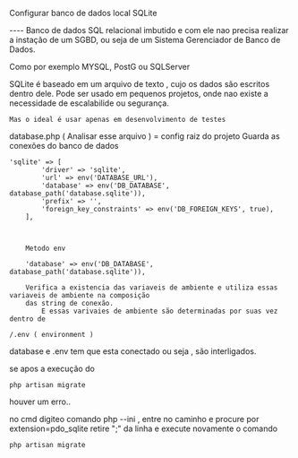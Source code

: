Configurar banco de dados local SQLite

---- Banco de dados SQL relacional imbutido e com  ele nao precisa realizar a instação de um SGBD, ou seja
de um Sistema Gerenciador de Banco de Dados.

Como por exemplo
        MYSQL, PostG ou SQLServer


SQLite é baseado em um arquivo de texto , cujo os dados são escritos dentro dele.
Pode ser usado em pequenos projetos, onde nao existe a necessidade de escalabilide ou segurança.

    Mas o ideal é usar apenas em desenvolvimento de testes



database.php ( Analisar esse arquivo ) = config raiz do projeto
    Guarda as conexões do banco de dados

    'sqlite' => [
            'driver' => 'sqlite',
            'url' => env('DATABASE_URL'),
            'database' => env('DB_DATABASE', database_path('database.sqlite')),
            'prefix' => '',
            'foreign_key_constraints' => env('DB_FOREIGN_KEYS', true),
        ],



        Metodo env 

        'database' => env('DB_DATABASE', database_path('database.sqlite')),

        Verifica a existencia das variaveis de ambiente e utiliza essas variaveis de ambiente na composição
        das string de conexão.
            E essas varivaies de ambiente são determinadas por suas vez dentro de 
                                                                                /.env ( environment )
                                                                                


database e .env tem que esta conectado ou seja , são interligados.

se apos a execução do 

    php artisan migrate
houver um erro..

no cmd digiteo comando php --ini , entre no caminho e procure por extension=pdo_sqlite
retire ";" da linha e execute novamente o comando 

    php artisan migrate
